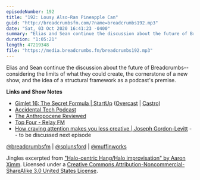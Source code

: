 ```yaml
---
episodeNumber: 192
title: "192: Lousy Also-Ran Pineapple Can"
guid: "http://breadcrumbsfm.com/?name=breadcrumbs192.mp3"
date: "Sat, 03 Oct 2020 16:41:23 -0400"
summary: "Elias and Sean continue the discussion about the future of Breadcrumbs—considering the limits of what they could create, the cornerstone of a new show, and the idea of a structural framework as a podcast’s premise."
duration: "1:05:21"
length: 47219348
file: "https://media.breadcrumbs.fm/breadcrumbs192.mp3"
---
```

Elias and Sean continue the discussion about the future of Breadcrumbs--considering the limits of what they could create, the cornerstone of a new show, and the idea of a structural framework as a podcast's premise.

**Links and Show Notes**
- [Gimlet 16: The Secret Formula | StartUp](https://gimletmedia.com/shows/startup/brhob6/gimlet-16-the-secret-formula) ([Overcast](https://overcast.fm/+TrO3ess3E) | [Castro](https://castro.fm/episode/4Vfhib))
- [Accidental Tech Podcast](https://atp.fm/)
- [The Anthropocene Reviewed](https://www.wnycstudios.org/podcasts/anthropocene-reviewed)
- [Top Four - Relay FM](https://www.relay.fm/topfour)
- [How craving attention makes you less creative | Joseph Gordon-Levitt](https://youtu.be/3VTsIju1dLI) -- to be discussed next episode

[@breadcrumbsfm](https://twitter.com/breadcrumbsfm) | [@splunsford](https://twitter.com/splunsford) | [@muffinworks](https://twitter.com/muffinworks)

Jingles excerpted from ["Halo-centric Hang/Halo improvisation" by Aaron Ximm](http://freemusicarchive.org/music/aaron_ximm/handpans_and_the_hang/). Licensed under a [Creative Commons Attribution-Noncommercial-ShareAlike 3.0 United States License](http://creativecommons.org/licenses/by-nc-sa/3.0/us/).